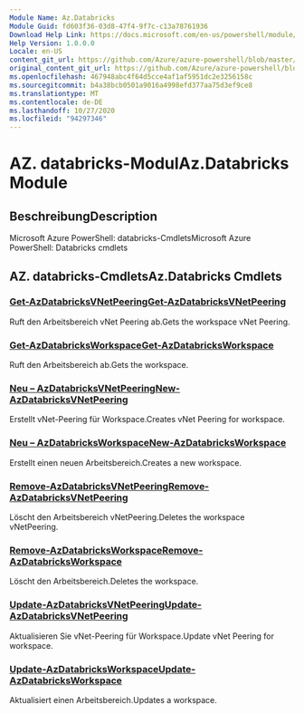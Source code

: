 ```yaml
---
Module Name: Az.Databricks
Module Guid: fd603f36-03d8-47f4-9f7c-c13a78761936
Download Help Link: https://docs.microsoft.com/en-us/powershell/module/az.databricks
Help Version: 1.0.0.0
Locale: en-US
content_git_url: https://github.com/Azure/azure-powershell/blob/master/src/Databricks/help/Az.Databricks.md
original_content_git_url: https://github.com/Azure/azure-powershell/blob/master/src/Databricks/help/Az.Databricks.md
ms.openlocfilehash: 467948abc4f64d5cce4af1af5951dc2e3256158c
ms.sourcegitcommit: b4a38bcb0501a9016a4998efd377aa75d3ef9ce8
ms.translationtype: MT
ms.contentlocale: de-DE
ms.lasthandoff: 10/27/2020
ms.locfileid: "94297346"
---
```

# <span data-ttu-id="456aa-101">AZ. databricks-Modul</span><span class="sxs-lookup"><span data-stu-id="456aa-101">Az.Databricks Module</span></span>
## <span data-ttu-id="456aa-102">Beschreibung</span><span class="sxs-lookup"><span data-stu-id="456aa-102">Description</span></span>
<span data-ttu-id="456aa-103">Microsoft Azure PowerShell: databricks-Cmdlets</span><span class="sxs-lookup"><span data-stu-id="456aa-103">Microsoft Azure PowerShell: Databricks cmdlets</span></span>

## <span data-ttu-id="456aa-104">AZ. databricks-Cmdlets</span><span class="sxs-lookup"><span data-stu-id="456aa-104">Az.Databricks Cmdlets</span></span>
### [<span data-ttu-id="456aa-105">Get-AzDatabricksVNetPeering</span><span class="sxs-lookup"><span data-stu-id="456aa-105">Get-AzDatabricksVNetPeering</span></span>](Get-AzDatabricksVNetPeering.md)
<span data-ttu-id="456aa-106">Ruft den Arbeitsbereich vNet Peering ab.</span><span class="sxs-lookup"><span data-stu-id="456aa-106">Gets the workspace vNet Peering.</span></span>

### [<span data-ttu-id="456aa-107">Get-AzDatabricksWorkspace</span><span class="sxs-lookup"><span data-stu-id="456aa-107">Get-AzDatabricksWorkspace</span></span>](Get-AzDatabricksWorkspace.md)
<span data-ttu-id="456aa-108">Ruft den Arbeitsbereich ab.</span><span class="sxs-lookup"><span data-stu-id="456aa-108">Gets the workspace.</span></span>

### [<span data-ttu-id="456aa-109">Neu – AzDatabricksVNetPeering</span><span class="sxs-lookup"><span data-stu-id="456aa-109">New-AzDatabricksVNetPeering</span></span>](New-AzDatabricksVNetPeering.md)
<span data-ttu-id="456aa-110">Erstellt vNet-Peering für Workspace.</span><span class="sxs-lookup"><span data-stu-id="456aa-110">Creates vNet Peering for workspace.</span></span>

### [<span data-ttu-id="456aa-111">Neu – AzDatabricksWorkspace</span><span class="sxs-lookup"><span data-stu-id="456aa-111">New-AzDatabricksWorkspace</span></span>](New-AzDatabricksWorkspace.md)
<span data-ttu-id="456aa-112">Erstellt einen neuen Arbeitsbereich.</span><span class="sxs-lookup"><span data-stu-id="456aa-112">Creates a new workspace.</span></span>

### [<span data-ttu-id="456aa-113">Remove-AzDatabricksVNetPeering</span><span class="sxs-lookup"><span data-stu-id="456aa-113">Remove-AzDatabricksVNetPeering</span></span>](Remove-AzDatabricksVNetPeering.md)
<span data-ttu-id="456aa-114">Löscht den Arbeitsbereich vNetPeering.</span><span class="sxs-lookup"><span data-stu-id="456aa-114">Deletes the workspace vNetPeering.</span></span>

### [<span data-ttu-id="456aa-115">Remove-AzDatabricksWorkspace</span><span class="sxs-lookup"><span data-stu-id="456aa-115">Remove-AzDatabricksWorkspace</span></span>](Remove-AzDatabricksWorkspace.md)
<span data-ttu-id="456aa-116">Löscht den Arbeitsbereich.</span><span class="sxs-lookup"><span data-stu-id="456aa-116">Deletes the workspace.</span></span>

### [<span data-ttu-id="456aa-117">Update-AzDatabricksVNetPeering</span><span class="sxs-lookup"><span data-stu-id="456aa-117">Update-AzDatabricksVNetPeering</span></span>](Update-AzDatabricksVNetPeering.md)
<span data-ttu-id="456aa-118">Aktualisieren Sie vNet-Peering für Workspace.</span><span class="sxs-lookup"><span data-stu-id="456aa-118">Update vNet Peering for workspace.</span></span>

### [<span data-ttu-id="456aa-119">Update-AzDatabricksWorkspace</span><span class="sxs-lookup"><span data-stu-id="456aa-119">Update-AzDatabricksWorkspace</span></span>](Update-AzDatabricksWorkspace.md)
<span data-ttu-id="456aa-120">Aktualisiert einen Arbeitsbereich.</span><span class="sxs-lookup"><span data-stu-id="456aa-120">Updates a workspace.</span></span>

